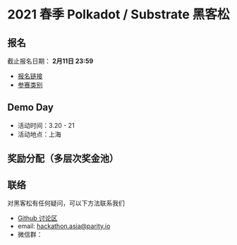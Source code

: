# 2021 春季 Polkadot / Substrate 黑客松

## 报名

截止报名日期： **2月11日 23:59**

- [报名链接](https://shimo.im/forms/gphHCQHpkXYcwKGP/fill)
- [参赛类别](./docs/categories.md)

## Demo Day

- 活动时间：3.20 - 21
- 活动地点：上海

## 奖励分配（多层次奖金池）

## 联络

对黑客松有任何疑问，可以下方法联系我们

- [Github 讨论区](https://github.com/ParityAsia/hackathon-2021-spring/discussions)
- email: hackathon.asia@parity.io
- 微信群：
